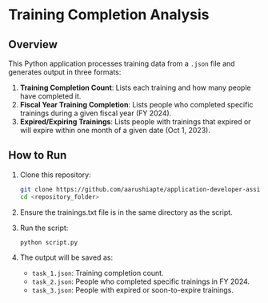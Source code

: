 # Training Completion Analysis

## Overview

This Python application processes training data from a `.json` file and generates output in three formats:

1. **Training Completion Count**: Lists each training and how many people have completed it.
2. **Fiscal Year Training Completion**: Lists people who completed specific trainings during a given fiscal year (FY 2024).
3. **Expired/Expiring Trainings**: Lists people with trainings that expired or will expire within one month of a given date (Oct 1, 2023).

## How to Run

1. Clone this repository:

   ```bash
   git clone https://github.com/aarushiapte/application-developer-assignment.git
   cd <repository_folder>
2. Ensure the trainings.txt file is in the same directory as the script.
3. Run the script:
   ```bash
   python script.py
4. The output will be saved as:
   - `task_1.json`: Training completion count.
   - `task_2.json`: People who completed specific trainings in FY 2024.
   - `task_3.json`: People with expired or soon-to-expire trainings.
  
